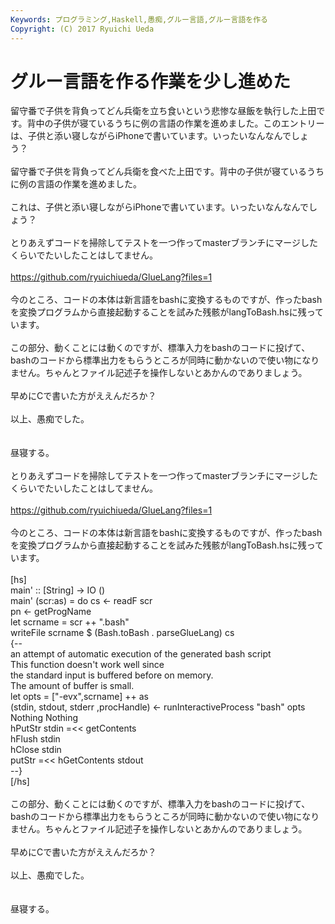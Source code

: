 ```yaml
---
Keywords: プログラミング,Haskell,愚痴,グルー言語,グルー言語を作る
Copyright: (C) 2017 Ryuichi Ueda
---
```


# グルー言語を作る作業を少し進めた
<!--:ja-->留守番で子供を背負ってどん兵衛を立ち食いという悲惨な昼飯を執行した上田です。背中の子供が寝ているうちに例の言語の作業を進めました。このエントリーは、子供と添い寝しながらiPhoneで書いています。いったいなんなんでしょう？<br />
<br />
<!--:--><!--:en-->留守番で子供を背負ってどん兵衛を食べた上田です。背中の子供が寝ているうちに例の言語の作業を進めました。<br />
<br />
これは、子供と添い寝しながらiPhoneで書いています。いったいなんなんでしょう？<br />
<br />
とりあえずコードを掃除してテストを一つ作ってmasterブランチにマージしたくらいでたいしたことはしてません。<br />
<br />
<a target="_blank" href="https://github.com/ryuichiueda/GlueLang?files=1">https://github.com/ryuichiueda/GlueLang?files=1</a><br />
<br />
今のところ、コードの本体は新言語をbashに変換するものですが、作ったbashを変換プログラムから直接起動することを試みた残骸がlangToBash.hsに残っています。<br />
<br />
この部分、動くことには動くのですが、標準入力をbashのコードに投げて、bashのコードから標準出力をもらうところが同時に動かないので使い物になりません。ちゃんとファイル記述子を操作しないとあかんのでありましょう。<br />
<br />
早めにCで書いた方がええんだろか？<br />
<br />
以上、愚痴でした。<br />
<br />
<br />
昼寝する。<!--:--><!--more--><!--:ja--><br />
<br />
とりあえずコードを掃除してテストを一つ作ってmasterブランチにマージしたくらいでたいしたことはしてません。<br />
<br />
<a target="_blank" href="https://github.com/ryuichiueda/GlueLang?files=1">https://github.com/ryuichiueda/GlueLang?files=1</a><br />
<br />
今のところ、コードの本体は新言語をbashに変換するものですが、作ったbashを変換プログラムから直接起動することを試みた残骸がlangToBash.hsに残っています。<br />
<br />
[hs]<br />
main' :: [String] -&gt; IO ()<br />
main' (scr:as) = do cs &lt;- readF scr<br />
 pn &lt;- getProgName<br />
 let scrname = scr ++ &quot;.bash&quot;<br />
 writeFile scrname $ (Bash.toBash . parseGlueLang) cs<br />
{--<br />
an attempt of automatic execution of the generated bash script<br />
This function doesn't work well since<br />
the standard input is buffered before on memory. <br />
The amount of buffer is small.<br />
 let opts = [&quot;-evx&quot;,scrname] ++ as<br />
 (stdin, stdout, stderr ,procHandle) &lt;- runInteractiveProcess &quot;bash&quot; opts Nothing Nothing<br />
 hPutStr stdin =&lt;&lt; getContents<br />
 hFlush stdin<br />
 hClose stdin<br />
 putStr =&lt;&lt; hGetContents stdout<br />
--}<br />
[/hs]<br />
<br />
この部分、動くことには動くのですが、標準入力をbashのコードに投げて、bashのコードから標準出力をもらうところが同時に動かないので使い物になりません。ちゃんとファイル記述子を操作しないとあかんのでありましょう。<br />
<br />
早めにCで書いた方がええんだろか？<br />
<br />
以上、愚痴でした。<br />
<br />
<br />
昼寝する。<!--:-->
